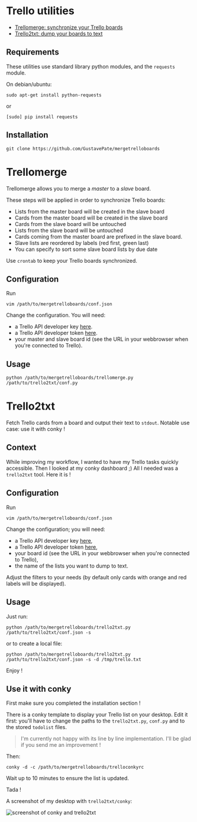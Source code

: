Trello utilities
==================

* [Trellomerge: synchronize your Trello boards](#trellomerge)
* [Trello2txt: dump your boards to text](#trello2txt)


## Requirements

These utilities use standard library python modules, and the `requests` module.

On debian/ubuntu:

    sudo apt-get install python-requests

or

    [sudo] pip install requests

## Installation

    git clone https://github.com/GustavePate/mergetrelloboards


Trellomerge
===========

Trellomerge allows you to merge a _master_ to a _slave_ board.

These steps will be applied in order to synchronize Trello boards:

* Lists from the master board will be created in the slave board
* Cards from the master board will be created in the slave board
* Cards from the slave board will be untouched
* Lists from the slave board will be untouched
* Cards coming from the master board are prefixed in the slave board.
* Slave lists are reordered by labels (red first, green last)
* You can specify to sort some slave board lists by due date

Use `crontab` to keep your Trello boards synchronized.

## Configuration

Run

    vim /path/to/mergetrelloboards/conf.json

Change the configuration. You will need:
- a Trello API developer key [here](https://trello.com/docs/).
- a Trello API developer token [here](https://trello.com/docs/).
- your master and slave board id (see the URL in your webbrowser when you're connected to Trello).

## Usage

    python /path/to/mergetrelloboards/trellomerge.py /path/to/trello2txt/conf.py

Trello2txt
==========

Fetch Trello cards from a board and output their text to `stdout`. Notable use case: use it with conky !

## Context

While improving my workflow, I wanted to have my Trello tasks quickly accessible.
Then I looked at my conky dashboard ;)
All I needed was a `trello2txt` tool. Here it is !

## Configuration

Run

    vim /path/to/mergetrelloboards/conf.json

Change the configuration; you will need:
- a Trello API developer key [here](https://trello.com/docs/),
- a Trello API developer token [here](https://trello.com/docs/),
- your board id (see the URL in your webbrowser when you're connected to Trello),
- the name of the lists you want to dump to text.

Adjust the filters to your needs (by default only cards with orange and red labels will be displayed).

## Usage

Just run:

    python /path/to/mergetrelloboards/trello2txt.py /path/to/trello2txt/conf.json -s

or to create a local file:

    python /path/to/mergetrelloboards/trello2txt.py /path/to/trello2txt/conf.json -s -d /tmp/trello.txt

Enjoy !

## Use it with conky

First make sure you completed the installation section !

There is a conky template to display your Trello list on your desktop.
Edit it first: you'll have to change the paths to the `trello2txt.py`, `conf.py` and to the stored `todolist` files.

>I'm currently not happy with its line by line implementation. I'll be glad if you send me an improvement !

Then:

    conky -d -c /path/to/mergetrelloboards/trelloconkyrc

Wait up to 10 minutes to ensure the list is updated.

Tada !

A screenshot of my desktop with `trello2txt/conky`:

![screenshot of conky and trello2txt](https://raw.github.com/GustavePate/mergetrelloboards/master/pics/trello+conky.png "Conky + Trello screenshot")

